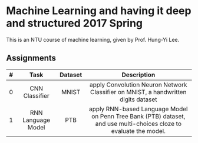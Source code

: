 Machine Learning and having it deep and structured 2017 Spring
===
This is an NTU course of machine learning, given by Prof. Hung-Yi Lee.

## Assignments

|  #    | Task | Dataset | Description |
| :---: | :--: | :-----: | :---------: |
| 0     | CNN Classifier | MNIST | apply Convolution Neuron Network Classifier on MNIST, a handwritten digits dataset |
| 1     | RNN Language Model | PTB | apply RNN-based Language Model on Penn Tree Bank (PTB) dataset, and use multi-choices cloze to evaluate the model. |